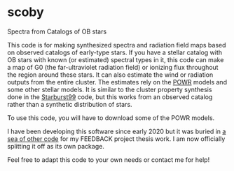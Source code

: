 # scoby
Spectra from Catalogs of OB stars

This code is for making synthesized spectra and radiation field maps based on observed catalogs of early-type stars.
If you have a stellar catalog with OB stars with known (or estimated) spectral types in it, this code can make a map of G0 (the far-ultraviolet radiation field) or ionizing flux throughout the region around these stars.
It can also estimate the wind or radiation outputs from the entire cluster.
The estimates rely on the [POWR](https://www.astro.physik.uni-potsdam.de/~wrh/PoWR/powrgrid1.php) models and some other stellar models.
It is similar to the cluster property synthesis done in the [Starburst99](https://www.stsci.edu/science/starburst99/docs/default.htm) code, but this works from an observed catalog rather than a synthetic distribution of stars.

To use this code, you will have to download some of the POWR models.

I have been developing this software since early 2020 but it was buried in [a sea of other code](https://github.com/ramseykarim/feedback) for my FEEDBACK project thesis work.
I am now officially splitting it off as its own package.

Feel free to adapt this code to your own needs or contact me for help!
